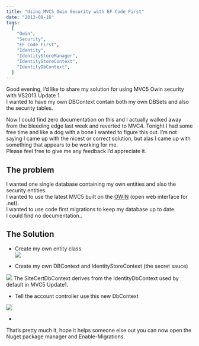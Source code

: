 ```yaml
---
title: "Using MVC5 Owin Security with EF Code First"
date: "2013-08-16"
tags:
  [
    "Owin",
    "Security",
    "EF Code First",
    "Identity",
    "IdentityStoreManager",
    "IdentityStoreContext",
    "IdentityDbContext",
  ]
---
```


Good evening, I’d like to share my solution for using MVC5 Owin security with VS2013 Update 1.  
I wanted to have my own DBContext contain both my own DBSets and also the security tables.

Now I could find zero documentation on this and I actually walked away from the bleeding edge last week and reverted to MVC4. Tonight I had some free time and like a dog with a bone I wanted to figure this out. I’m not saying I came up with the nicest or correct solution, but alas I came up with something that appears to be working for me.  
Please feel free to give me any feedback I’d appreciate it.

## The problem

I wanted one single database containing my own entities and also the security entities.  
I wanted to use the latest MVC5 built on the [OWIN](http://owin.org/) (open web interface for .net).  
I wanted to use code first migrations to keep my database up to date.  
I could find no documentation..

## The Solution

- Create my own entity class  
  ![](/images/./image.axd?picture=image_thumb_271.png)

- Create my own DBContext and IdentityStoreContext (the secret sauce)

![](/images/./image.axd?picture=image_thumb_272.png) The SiteCertDbContext derives from the IdentityDbContext used by default in MVC5 Update1.

- Tell the account controller use this new DbContext

![](/images/./image.axd?picture=image_thumb_273.png)

-

That’s pretty much it, hope it helps someone else out you can now open the Nuget package manager and Enable-Migrations.
